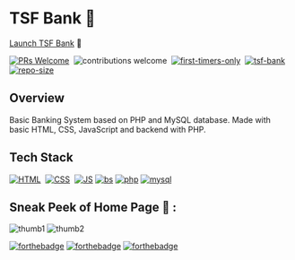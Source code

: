 # TSF Bank 🏦


[Launch TSF Bank](http://tsfbank.rf.gd) 🏦

[![PRs Welcome](https://img.shields.io/badge/PRs-Welcome-brightgreen.svg?style=flat&logo=github)](https://github.com/jigar-sable/TSF-Bank)&nbsp;
![contributions welcome](https://img.shields.io/static/v1.svg?label=Contributions&message=Welcome&color=brightgreen&style=flat&logo=github)&nbsp;
[![first-timers-only](https://img.shields.io/badge/first--timers--only-friendly-blue.svg?style=flat)](https://github.com/jigar-sable/TSF-Bank)&nbsp;
[![tsf-bank](https://img.shields.io/website-up-down-green-red/http/shields.io.svg?color=blue)](http://tsfbank.rf.gd)&nbsp;
[![repo-size](https://img.shields.io/github/repo-size/jigar-sable/TSF-Bank)](https://github.com/jigar-sable/TSF-Bank)




## Overview

Basic Banking System based on PHP and MySQL database.
Made with basic HTML, CSS, JavaScript and backend with PHP.

## Tech Stack
[![HTML](https://img.shields.io/badge/html5%20-%23E34F26.svg?&style=for-the-badge&logo=html5&logoColor=white)](https://github.com/jigar-sable/TSF-Bank/search?l=html)&nbsp;
[![CSS](https://img.shields.io/badge/css3%20-%231572B6.svg?&style=for-the-badge&logo=css3&logoColor=white)](https://github.com/jigar-sable/TSF-Bank/search?l=css)&nbsp;
[![JS](https://img.shields.io/badge/javascript%20-%23323330.svg?&style=for-the-badge&logo=javascript&logoColor=%23F7DF1E)](https://github.com/jigar-sable/TSF-Bank/search?l=javascript)
[![bs](https://img.shields.io/badge/Bootstrap-563D7C?style=for-the-badge&logo=bootstrap&logoColor=white)]()
[![php](https://img.shields.io/badge/PHP-777BB4?style=for-the-badge&logo=php&logoColor=white)](https://github.com/jigar-sable/TSF-Bank/search?l=php)
[![mysql](https://img.shields.io/badge/MySQL-00000F?style=for-the-badge&logo=mysql&logoColor=white)]()

## Sneak Peek of Home Page 🙈 :
![thumb1](https://user-images.githubusercontent.com/64949957/121956544-e1a21000-cd7e-11eb-9ae0-8096ba7b765f.PNG)
![thumb2](https://user-images.githubusercontent.com/64949957/121956614-fa122a80-cd7e-11eb-9311-d425885c1bf1.PNG)

[![forthebadge](https://forthebadge.com/images/badges/built-with-love.svg)](https://forthebadge.com) 
[![forthebadge](https://forthebadge.com/images/badges/built-by-developers.svg)](https://forthebadge.com) 
[![forthebadge](https://forthebadge.com/images/badges/built-with-swag.svg)](https://forthebadge.com)

